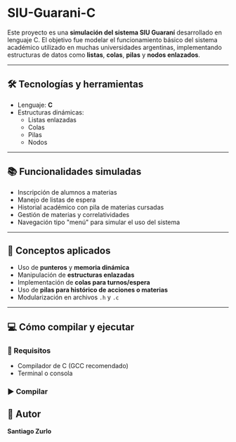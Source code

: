 # SIU-Guarani-C

Este proyecto es una **simulación del sistema SIU Guaraní** desarrollado en lenguaje C. El objetivo fue modelar el funcionamiento básico del sistema académico utilizado en muchas universidades argentinas, implementando estructuras de datos como **listas**, **colas**, **pilas** y **nodos enlazados**.

---

## 🛠️ Tecnologías y herramientas

- Lenguaje: **C**
- Estructuras dinámicas:
  - Listas enlazadas
  - Colas
  - Pilas
  - Nodos

---

## 📚 Funcionalidades simuladas

- Inscripción de alumnos a materias
- Manejo de listas de espera
- Historial académico con pila de materias cursadas
- Gestión de materias y correlatividades
- Navegación tipo "menú" para simular el uso del sistema

---

## 🧠 Conceptos aplicados

- Uso de **punteros** y **memoria dinámica**
- Manipulación de **estructuras enlazadas**
- Implementación de **colas para turnos/espera**
- Uso de **pilas para histórico de acciones o materias**
- Modularización en archivos `.h` y `.c`

---

## 💻 Cómo compilar y ejecutar

### 🔧 Requisitos
- Compilador de C (GCC recomendado)
- Terminal o consola

### ▶️ Compilar

## 📑 Autor
**Santiago Zurlo**  
